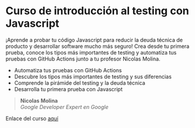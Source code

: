 # Curso de introducción al testing con Javascript

¡Aprende a probar tu código Javascript para reducir la deuda técnica de producto y desarrollar software mucho más seguro! Crea desde tu primera prueba, conoce los tipos más importantes de testing y automatiza tus pruebas con GitHub Actions junto a tu profesor Nicolas Molina.

- Automatiza tus pruebas con GitHub Actions
- Descubre los tipos más importantes de testing y sus diferencias
- Comprende la pirámide del testing y la deuda técnica
- Desarrolla tu primera prueba con Javascript

> **Nicolas Molina**  
> *Google Developer Expert en Google*

Enlace del curso [aquí](https://platzi.com/cursos/javascript-testing/)

